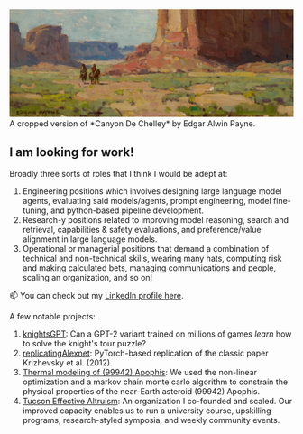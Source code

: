 <img src="canyon_de_chelley_payne_trunc.jpeg">
A cropped version of *Canyon De Chelley* by Edgar Alwin Payne.

## I am looking for work! 
Broadly three sorts of roles that I think I would be adept at:
1. Engineering positions which involves designing large language model agents, evaluating said models/agents, prompt engineering, model fine-tuning, and python-based pipeline development.
2. Research-y positions related to improving model reasoning, search and retrieval, capabilities & safety evaluations, and preference/value alignment in large language models.
3. Operational or managerial positions that demand a combination of technical and non-technical skills, wearing many hats, computing risk and making calculated bets, managing communications and people, scaling an organization, and so on!

📫 You can check out my [LinkedIn profile here](https://www.linkedin.com/in/satpathyakash/).

A few notable projects:
1. [knightsGPT](https://github.com/AsteroidHunter/knightsGPT): Can a GPT-2 variant trained on millions of games *learn* how to solve the knight's tour puzzle? 
2. [replicatingAlexnet](https://github.com/AsteroidHunter/replicatingAlexnet): PyTorch-based replication of the classic paper Krizhevsky et al. (2012).
3. [Thermal modeling of (99942) Apophis](https://iopscience.iop.org/article/10.3847/PSJ/ac66d1): We used the non-linear optimization and a markov chain monte carlo algorithm to constrain the physical properties of the near-Earth asteroid (99942) Apophis. 
4. [Tucson Effective Altruism](https://linktr.ee/tea_at_ua): An organization I co-founded and scaled. Our improved capacity enables us to run a university course, upskilling programs, research-styled symposia, and weekly community events.

<!--
**AsteroidHunter/AsteroidHunter** is a ✨ _special_ ✨ repository because its `README.md` (this file) appears on your GitHub profile.

Here are some ideas to get you started:

- 🔭 I’m currently working on ...
- 🌱 I’m currently learning ...
- 👯 I’m looking to collaborate on ...
- 🤔 I’m looking for help with ...
- 💬 Ask me about ...
- 📫 How to reach me: ...
- 😄 Pronouns: ...
- ⚡ Fun fact: ...
-->
